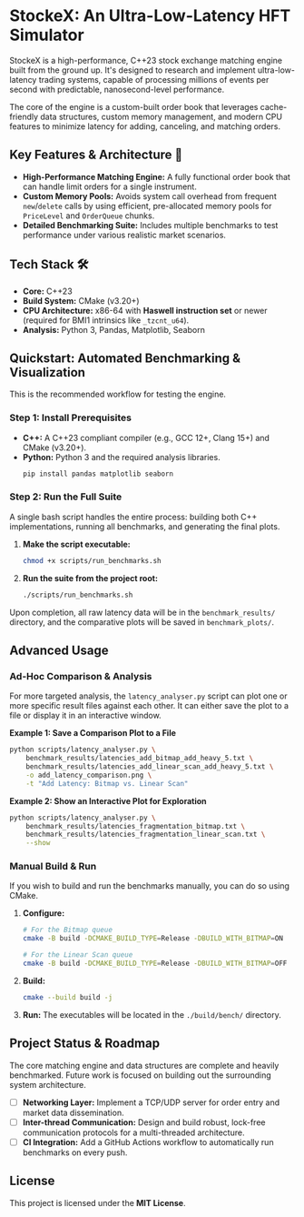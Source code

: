 # StockeX: An Ultra-Low-Latency HFT Simulator

StockeX is a high-performance, C++23 stock exchange matching engine built from the ground up. It's designed to research and implement ultra-low-latency trading systems, capable of processing millions of events per second with predictable, nanosecond-level performance.

The core of the engine is a custom-built order book that leverages cache-friendly data structures, custom memory management, and modern CPU features to minimize latency for adding, canceling, and matching orders.

## Key Features & Architecture 🚀

* **High-Performance Matching Engine:** A fully functional order book that can handle limit orders for a single instrument.
* **Custom Memory Pools:** Avoids system call overhead from frequent `new`/`delete` calls by using efficient, pre-allocated memory pools for `PriceLevel` and `OrderQueue` chunks.
* **Detailed Benchmarking Suite:** Includes multiple benchmarks to test performance under various realistic market scenarios.

## Tech Stack 🛠️

* **Core:** C++23
* **Build System:** CMake (v3.20+)
* **CPU Architecture:** x86-64 with **Haswell instruction set** or newer (required for BMI1 intrinsics like `_tzcnt_u64`).
* **Analysis:** Python 3, Pandas, Matplotlib, Seaborn

## Quickstart: Automated Benchmarking & Visualization

This is the recommended workflow for testing the engine.

### Step 1: Install Prerequisites

* **C++:** A C++23 compliant compiler (e.g., GCC 12+, Clang 15+) and CMake (v3.20+).
* **Python:** Python 3 and the required analysis libraries.
    ```bash
    pip install pandas matplotlib seaborn
    ```

### Step 2: Run the Full Suite

A single bash script handles the entire process: building both C++ implementations, running all benchmarks, and generating the final plots.

1.  **Make the script executable:**
    ```bash
    chmod +x scripts/run_benchmarks.sh
    ```
2.  **Run the suite from the project root:**
    ```bash
    ./scripts/run_benchmarks.sh
    ```

Upon completion, all raw latency data will be in the `benchmark_results/` directory, and the comparative plots will be saved in `benchmark_plots/`.

## Advanced Usage

### Ad-Hoc Comparison & Analysis

For more targeted analysis, the `latency_analyser.py` script can plot one or more specific result files against each other. It can either save the plot to a file or display it in an interactive window.

**Example 1: Save a Comparison Plot to a File**
```bash
python scripts/latency_analyser.py \
    benchmark_results/latencies_add_bitmap_add_heavy_5.txt \
    benchmark_results/latencies_add_linear_scan_add_heavy_5.txt \
    -o add_latency_comparison.png \
    -t "Add Latency: Bitmap vs. Linear Scan"
```

**Example 2: Show an Interactive Plot for Exploration**
```bash
python scripts/latency_analyser.py \
    benchmark_results/latencies_fragmentation_bitmap.txt \
    benchmark_results/latencies_fragmentation_linear_scan.txt \
    --show
```

### Manual Build & Run

If you wish to build and run the benchmarks manually, you can do so using CMake.

1.  **Configure:**
    ```bash
    # For the Bitmap queue
    cmake -B build -DCMAKE_BUILD_TYPE=Release -DBUILD_WITH_BITMAP=ON
    
    # For the Linear Scan queue
    cmake -B build -DCMAKE_BUILD_TYPE=Release -DBUILD_WITH_BITMAP=OFF
    ```
2.  **Build:**
    ```bash
    cmake --build build -j
    ```
3.  **Run:** The executables will be located in the `./build/bench/` directory.

## Project Status & Roadmap

The core matching engine and data structures are complete and heavily benchmarked. Future work is focused on building out the surrounding system architecture.

* [ ] **Networking Layer:** Implement a TCP/UDP server for order entry and market data dissemination.
* [ ] **Inter-thread Communication:** Design and build robust, lock-free communication protocols for a multi-threaded architecture.
* [ ] **CI Integration:** Add a GitHub Actions workflow to automatically run benchmarks on every push.

## License

This project is licensed under the **MIT License**.
